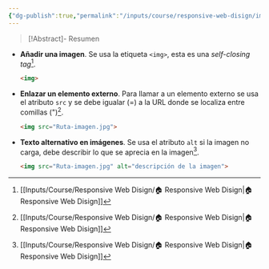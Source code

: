 ```yaml
---
{"dg-publish":true,"permalink":"/inputs/course/responsive-web-disign/imagenes-en-html/","tags":["programation","HTML","FreeCodeCamp"]}
---
```


> [!Abstract]- Resumen
> 

[^1]: [[Inputs/Course/Responsive Web Disign/🏠 Responsive Web Disign\|🏠 Responsive Web Disign]]

- **Añadir una imagen**. Se usa la etiqueta `<img>`, esta es una *self-closing tag*[^1].
   ```HTML 
   <img>
   ```
- **Enlazar un elemento externo**. Para llamar a un elemento externo se usa el atributo `src` y se debe igualar (=) a la URL donde se localiza entre comillas (")[^1].
   ```HTML 
   <img src="Ruta-imagen.jpg">
   ```
- **Texto alternativo en imágenes**. Se usa el atributo `alt` si la imagen no carga, debe describir lo que se aprecia en la imagen[^1].
   ```HTML 
   <img src="Ruta-imagen.jpg" alt="descripción de la imagen">
   ```
